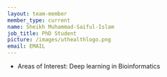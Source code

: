 ```yaml
---
layout: team-member
member_type: current
name: Sheikh Muhammad-Saiful-Islam
job_title: PhD Student
picture: /images/uthealthlogo.png
email: EMAIL
---
```

- Areas of Interest:  Deep learning in Bioinformatics
